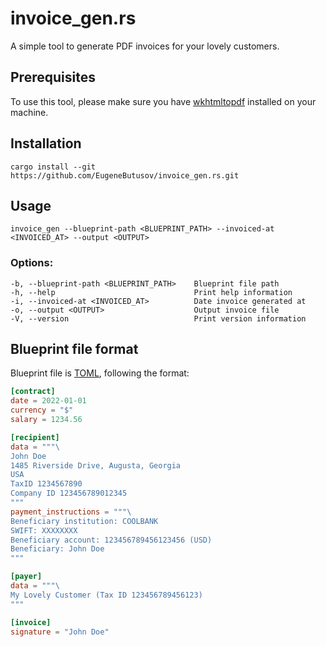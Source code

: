 # invoice_gen.rs
A simple tool to generate PDF invoices for your lovely customers.

## Prerequisites
To use this tool, please make sure you have [wkhtmltopdf](https://github.com/wkhtmltopdf/packaging/releases) installed on your machine.

## Installation
```
cargo install --git https://github.com/EugeneButusov/invoice_gen.rs.git
```

## Usage
```
invoice_gen --blueprint-path <BLUEPRINT_PATH> --invoiced-at <INVOICED_AT> --output <OUTPUT>
```

### Options:
```
-b, --blueprint-path <BLUEPRINT_PATH>    Blueprint file path
-h, --help                               Print help information
-i, --invoiced-at <INVOICED_AT>          Date invoice generated at
-o, --output <OUTPUT>                    Output invoice file
-V, --version                            Print version information
```

## Blueprint file format
Blueprint file is [TOML](https://toml.io/), following the format:
```toml
[contract]
date = 2022-01-01
currency = "$"
salary = 1234.56

[recipient]
data = """\
John Doe
1485 Riverside Drive, Augusta, Georgia
USA
TaxID 1234567890
Company ID 123456789012345
"""
payment_instructions = """\
Beneficiary institution: COOLBANK
SWIFT: XXXXXXXX
Beneficiary account: 123456789456123456 (USD)
Beneficiary: John Doe
"""

[payer]
data = """\
My Lovely Customer (Tax ID 123456789456123)
"""

[invoice]
signature = "John Doe"

```